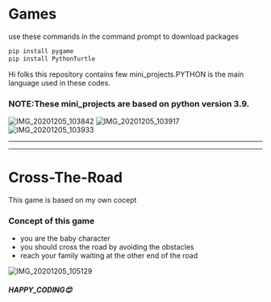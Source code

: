 # Games

use these commands in the command prompt  to download packages
```python
pip install pygame
pip install PythonTurtle
```

Hi folks this repository contains few mini_projects.PYTHON is the main language used in these codes.

### NOTE:These mini_projects are based on python version 3.9.

![IMG_20201205_103842](https://user-images.githubusercontent.com/74062509/101234578-aabfb300-36e6-11eb-97bc-923087ee5a6c.jpg)
![IMG_20201205_103917](https://user-images.githubusercontent.com/74062509/101234606-e6f31380-36e6-11eb-909e-788327017f47.jpg)
![IMG_20201205_103933](https://user-images.githubusercontent.com/74062509/101234618-f6725c80-36e6-11eb-96f5-b357a09baabd.jpg)

---
---

# Cross-The-Road
This game is based on my own cocept 
### Concept of this game
- you are the baby character
- you should cross the road by avoiding the obstacles
- reach your family waiting at the other end of the road

![IMG_20201205_105129](https://user-images.githubusercontent.com/74062509/101234755-06d70700-36e8-11eb-9321-cb65a991e0a6.jpg)


##### HAPPY_CODING😊
